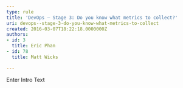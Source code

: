 ```yaml
---
type: rule
title: 'DevOps – Stage 3: Do you know what metrics to collect?'
uri: devops--stage-3-do-you-know-what-metrics-to-collect
created: 2016-03-07T18:22:18.0000000Z
authors:
- id: 3
  title: Eric Phan
- id: 78
  title: Matt Wicks

---
```




<span class='intro'> Enter Intro Text </span>




